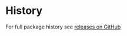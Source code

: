 History
======
For full package history see [releases on GitHub](https://github.com/VeliovGroup/Meteor-UIBlocker/releases)